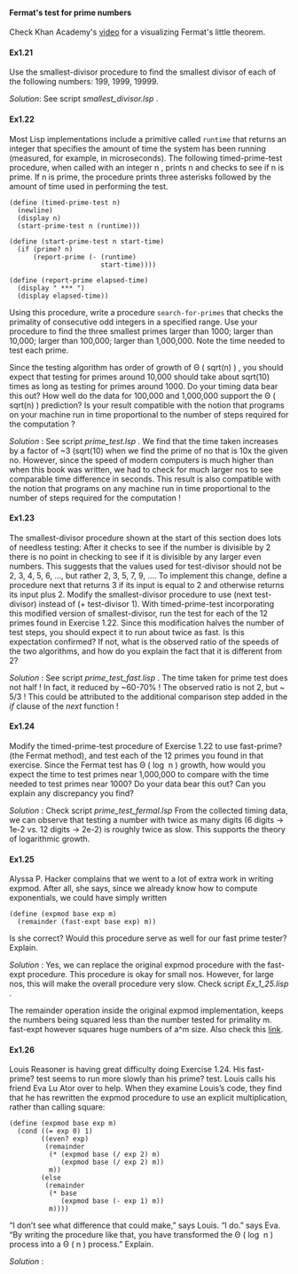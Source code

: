 #### Fermat's test for prime numbers

Check Khan Academy's [video](https://www.khanacademy.org/computing/computer-science/cryptography/random-algorithms-probability/v/fermat-s-little-theorem-visualization) for a visualizing Fermat's little theorem.


#### Ex1.21

Use the smallest-divisor procedure to find the smallest divisor of each of the following numbers: 199, 1999, 19999.

_Solution_: See script _smallest_divisor.lsp_ .

#### Ex1.22

Most Lisp implementations include a primitive called `runtime` that returns an integer that specifies the amount of time the system has been running (measured, for example, in microseconds). The following timed-prime-test procedure, when called with an integer n , prints n and checks to see if n is prime. If n is prime, the procedure prints three asterisks followed by the amount of time used in performing the test.
```
(define (timed-prime-test n)
  (newline)
  (display n)
  (start-prime-test n (runtime)))

(define (start-prime-test n start-time)
  (if (prime? n)
      (report-prime (- (runtime) 
                       start-time))))

(define (report-prime elapsed-time)
  (display " *** ")
  (display elapsed-time))
```

Using this procedure, write a procedure `search-for-primes` that checks the primality of consecutive odd integers in a specified range. Use your procedure to find the three smallest primes larger than 1000; larger than 10,000; larger than 100,000; larger than 1,000,000. Note the time needed to test each prime. 

Since the testing algorithm has order of growth of Θ ( sqrt(n) ) , you should expect that testing for primes around 10,000 should take about sqrt(10) times as long as testing for primes around 1000. Do your timing data bear this out? How well do the data for 100,000 and 1,000,000 support the Θ ( sqrt(n) ) prediction? Is your result compatible with the notion that programs on your machine run in time proportional to the number of steps required for the computation ?

_Solution_ : See script _prime_test.lsp_ .
We find that the time taken increases by a factor of ~3 (sqrt(10) when we find the prime of no that is 10x the given no.
However, since the speed of modern computers is much higher than when this book was written, we had to check for much larger nos to see comparable time difference in seconds.
This result is also compatible with the notion that programs on any machine run in time proportional to the number of steps required for the computation !


#### Ex1.23

The smallest-divisor procedure shown at the start of this section does lots of needless testing: After it checks to see if the number is divisible by 2 there is no point in checking to see if it is divisible by any larger even numbers. This suggests that the values used for test-divisor should not be 2, 3, 4, 5, 6, …, but rather 2, 3, 5, 7, 9, …. To implement this change, define a procedure next that returns 3 if its input is equal to 2 and otherwise returns its input plus 2. Modify the smallest-divisor procedure to use (next test-divisor) instead of (+ test-divisor 1). With timed-prime-test incorporating this modified version of smallest-divisor, run the test for each of the 12 primes found in Exercise 1.22. Since this modification halves the number of test steps, you should expect it to run about twice as fast. Is this expectation confirmed? If not, what is the observed ratio of the speeds of the two algorithms, and how do you explain the fact that it is different from 2? 

_Solution_ :  See script _prime_test_fast.lisp_ .
The time taken for prime test does not half ! In fact, it reduced by ~60-70% !
The observed ratio is not 2, but ~ 5/3 ! This could be attributed to the additional comparison step added in the _if_ clause of the _next_ function !

#### Ex1.24

Modify the timed-prime-test procedure of Exercise 1.22 to use fast-prime? (the Fermat method), and test each of the 12 primes you found in that exercise. Since the Fermat test has Θ ( log ⁡ n ) growth, how would you expect the time to test primes near 1,000,000 to compare with the time needed to test primes near 1000? Do your data bear this out? Can you explain any discrepancy you find? 

_Solution_ : Check script _prime_test_fermal.lsp_
From the collected timing data, we can observe that testing a number with twice as many digits (6 digits -> 1e-2 vs. 12 digits -> 2e-2) is roughly twice as slow. This supports the theory of logarithmic growth.


#### Ex1.25

Alyssa P. Hacker complains that we went to a lot of extra work in writing expmod. After all, she says, since we already know how to compute exponentials, we could have simply written
```
(define (expmod base exp m)
  (remainder (fast-expt base exp) m))
```
Is she correct? Would this procedure serve as well for our fast prime tester? Explain. 

_Solution_ : Yes, we can replace the original expmod procedure with the fast-expt procedure. This procedure is okay for small nos. However, for large nos, this will make the overall procedure very slow. Check script _Ex_1_25.lisp_ .

The remainder operation inside the original expmod implementation, keeps the numbers being squared less than the number tested for primality m. fast-expt however squares huge numbers of a^m size. Also check this [link](https://codology.net/post/sicp-solution-exercise-1-25/).

#### Ex1.26

Louis Reasoner is having great difficulty doing Exercise 1.24. His fast-prime? test seems to run more slowly than his prime? test. Louis calls his friend Eva Lu Ator over to help. When they examine Louis’s code, they find that he has rewritten the expmod procedure to use an explicit multiplication, rather than calling square:
```
(define (expmod base exp m)
  (cond ((= exp 0) 1)
        ((even? exp)
         (remainder 
          (* (expmod base (/ exp 2) m)
             (expmod base (/ exp 2) m))
          m))
        (else
         (remainder 
          (* base 
             (expmod base (- exp 1) m))
          m))))
```
“I don’t see what difference that could make,” says Louis. “I do.” says Eva. “By writing the procedure like that, you have transformed the Θ ( log ⁡ n ) process into a Θ ( n ) process.” Explain.

_Solution_ : 